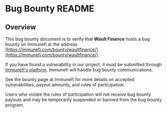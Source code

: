 # Bug Bounty README

## Overview

This bug bounty document is to verify that **Wault Finance** hosts a bug bounty on Immunefi at the address [https://immunefi.com/bounty/waultfinance/](https://immunefi.com/bounty/waultfinance/).

If you have found a vulnerability in our project, it must be submitted through [Immunefi's platform](https://immunefi.com/). Immunefi will handle bug bounty communications.

See the bounty page at Immunefi for more details on accepted vulnerabilities, payout amounts, and rules of participation.

Users who violate the rules of participation will not receive bug bounty payouts and may be temporarily suspended or banned from the bug bounty program.

